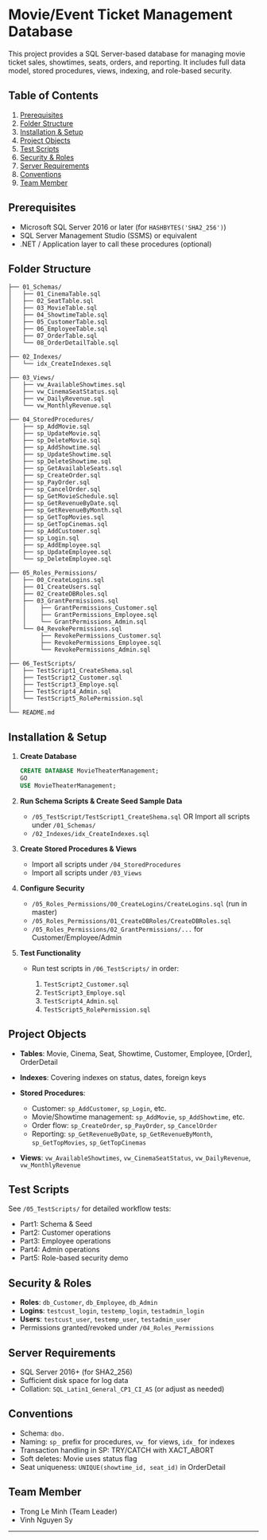 # Movie/Event Ticket Management Database

This project provides a SQL Server-based database for managing movie ticket sales, showtimes, seats, orders, and reporting. It includes full data model, stored procedures, views, indexing, and role-based security.

## Table of Contents

1. [Prerequisites](#prerequisites)
2. [Folder Structure](#folder-structure)
3. [Installation & Setup](#installation--setup)
4. [Project Objects](#project-objects)
5. [Test Scripts](#test-scripts)
6. [Security & Roles](#security--roles)
7. [Server Requirements](#server-requirements)
8. [Conventions](#conventions)
9. [Team Member](#team-member)

## Prerequisites

* Microsoft SQL Server 2016 or later (for `HASHBYTES('SHA2_256')`)
* SQL Server Management Studio (SSMS) or equivalent
* .NET / Application layer to call these procedures (optional)

## Folder Structure

```
├── 01_Schemas/
│   ├── 01_CinemaTable.sql
│   ├── 02_SeatTable.sql
│   ├── 03_MovieTable.sql
│   ├── 04_ShowtimeTable.sql
│   ├── 05_CustomerTable.sql
│   ├── 06_EmployeeTable.sql
│   ├── 07_OrderTable.sql
│   └── 08_OrderDetailTable.sql
│
├── 02_Indexes/
│   └── idx_CreateIndexes.sql
│
├── 03_Views/
│   ├── vw_AvailableShowtimes.sql
│   ├── vw_CinemaSeatStatus.sql
│   ├── vw_DailyRevenue.sql
│   └── vw_MonthlyRevenue.sql
│
├── 04_StoredProcedures/
│   ├── sp_AddMovie.sql
│   ├── sp_UpdateMovie.sql
│   ├── sp_DeleteMovie.sql
│   ├── sp_AddShowtime.sql
│   ├── sp_UpdateShowtime.sql
│   ├── sp_DeleteShowtime.sql
│   ├── sp_GetAvailableSeats.sql
│   ├── sp_CreateOrder.sql
│   ├── sp_PayOrder.sql
│   ├── sp_CancelOrder.sql
│   ├── sp_GetMovieSchedule.sql
│   ├── sp_GetRevenueByDate.sql
│   ├── sp_GetRevenueByMonth.sql
│   ├── sp_GetTopMovies.sql
│   ├── sp_GetTopCinemas.sql
│   ├── sp_AddCustomer.sql
│   ├── sp_Login.sql
│   ├── sp_AddEmployee.sql
│   ├── sp_UpdateEmployee.sql
│   └── sp_DeleteEmployee.sql
│
├── 05_Roles_Permissions/
│   ├── 00_CreateLogins.sql
│   ├── 01_CreateUsers.sql
│   ├── 02_CreateDBRoles.sql
│   ├── 03_GrantPermissions.sql
│   │    ├── GrantPermissions_Customer.sql
│   │    ├── GrantPermissions_Employee.sql
│   │    └── GrantPermissions_Admin.sql
│   └── 04_RevokePermissions.sql
│        ├── RevokePermissions_Customer.sql
│        ├── RevokePermissions_Employee.sql
│        └── RevokePermissions_Admin.sql
│
├── 06_TestScripts/                  
│   ├── TestScript1_CreateShema.sql
│   ├── TestScript2_Customer.sql
│   ├── TestScript3_Employe.sql
│   ├── TestScript4_Admin.sql
│   └── TestScript5_RolePermission.sql
│
└── README.md                          

```

## Installation & Setup

1. **Create Database**

   ```sql
   CREATE DATABASE MovieTheaterManagement;
   GO
   USE MovieTheaterManagement;
   ```
2. **Run Schema Scripts & Create Seed Sample Data**

   * `/05_TestScript/TestScript1_CreateShema.sql` OR Import all scripts under `/01_Schemas/`
   * `/02_Indexes/idx_CreateIndexes.sql`
3. **Create Stored Procedures & Views**

   * Import all scripts under `/04_StoredProcedures`
   * Import all scripts under `/03_Views`
4. **Configure Security**

   * `/05_Roles_Permissions/00_CreateLogins/CreateLogins.sql` (run in master)
   * `/05_Roles_Permissions/01_CreateDBRoles/CreateDBRoles.sql`
   * `/05_Roles_Permissions/02_GrantPermissions/...` for Customer/Employee/Admin
5. **Test Functionality**

   * Run test scripts in `/06_TestScripts/` in order:

     1. `TestScript2_Customer.sql`
     2. `TestScript3_Employe.sql`
     3. `TestScript4_Admin.sql`
     4. `TestScript5_RolePermission.sql`

## Project Objects

* **Tables**: Movie, Cinema, Seat, Showtime, Customer, Employee, \[Order], OrderDetail
* **Indexes**: Covering indexes on status, dates, foreign keys
* **Stored Procedures**:

  * Customer: `sp_AddCustomer`, `sp_Login`, etc.
  * Movie/Showtime management: `sp_AddMovie`, `sp_AddShowtime`, etc.
  * Order flow: `sp_CreateOrder`, `sp_PayOrder`, `sp_CancelOrder`
  * Reporting: `sp_GetRevenueByDate`, `sp_GetRevenueByMonth`, `sp_GetTopMovies`, `sp_GetTopCinemas`
* **Views**: `vw_AvailableShowtimes`, `vw_CinemaSeatStatus`, `vw_DailyRevenue`, `vw_MonthlyRevenue`

## Test Scripts

See `/05_TestScripts/` for detailed workflow tests:

* Part1: Schema & Seed
* Part2: Customer operations
* Part3: Employee operations
* Part4: Admin operations
* Part5: Role-based security demo

## Security & Roles

* **Roles**: `db_Customer`, `db_Employee`, `db_Admin`
* **Logins**: `testcust_login`, `testemp_login`, `testadmin_login`
* **Users**: `testcust_user`, `testemp_user`, `testadmin_user`
* Permissions granted/revoked under `/04_Roles_Permissions`

## Server Requirements

* SQL Server 2016+ (for SHA2\_256)
* Sufficient disk space for log data
* Collation: `SQL_Latin1_General_CP1_CI_AS` (or adjust as needed)

## Conventions

* Schema: `dbo.`
* Naming: `sp_` prefix for procedures, `vw_` for views, `idx_` for indexes
* Transaction handling in SP: TRY/CATCH with XACT\_ABORT
* Soft deletes: Movie uses status flag
* Seat uniqueness: `UNIQUE(showtime_id, seat_id)` in OrderDetail

## Team Member
* Trong Le Minh (Team Leader)
* Vinh Nguyen Sy
---


